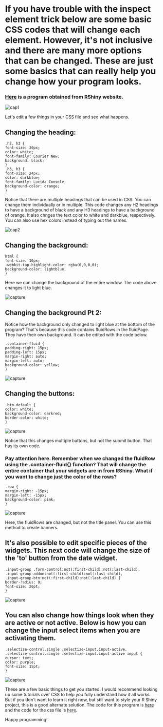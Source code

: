 # If you have trouble with the inspect element trick below are some basic CSS codes that will change each element. However, it's not inclusive and there are many more options that can be changed. These are just some basics that can really help you change how your program looks. 

### [Here](https://shiny.rstudio.com/tutorial/written-tutorial/lesson3/) is a program obtained from RShiny website. 

![cap1](https://user-images.githubusercontent.com/41200583/44592448-361b1180-a786-11e8-9739-4d14a10d327d.JPG)

Let's edit a few things in your CSS file and see what happens.

## Changing the heading:
```
.h2, h2 {
font-size: 30px;
color: white;
font-family: Courier New;
background: black;
}
.h3, h3 {
font-size: 24px;
color: darkblue;
font-family: Lucida Console;
background-color: orange;
}
```
Notice that there are multiple headings that can be used in CSS. You can change them individually or in multiple. This code changes any H2 headings to have a background of black and any H3 headings to have a background of orange. It also chnges the text color to white and darkblue, respectively. You can also use hex colors instead of typing out the names. 

![cap2](https://user-images.githubusercontent.com/41200583/44592526-77abbc80-a786-11e8-860d-d3cf5ff94bc4.JPG)

## Changing the background:
```
html {
font-size: 10px;
-webkit-tap-highlight-color: rgba(0,0,0,0);
background-color: lightblue;
}
```
Here we can change the background of the entire window. The code above changes it to light blue. 

![capture](https://user-images.githubusercontent.com/41200583/44592765-25b76680-a787-11e8-8520-3065d9134edf.JPG)

## Changing the background Pt 2:
Notice how the background only changed to light blue at the bottom of the program? That's because this code contains fluidRows in the fluidPage. They have their own background. It can be edited with the code below. 

```
.container-fluid {
padding-right: 15px;
padding-left: 15px;
margin-right: auto;
margin-left: auto;
background-color: yellow;
}
```

![capture](https://user-images.githubusercontent.com/41200583/44592937-978fb000-a787-11e8-87ef-c07e09801919.JPG)

## Changing the buttons:

```
.btn-default {
color: white;
background-color: darkred;
border-color: white;
}
```

![capture](https://user-images.githubusercontent.com/41200583/44593027-e63d4a00-a787-11e8-8237-671893552638.JPG)

Notice that this changes multiple buttons, but not the submit button. That has its own code. 

### Pay attention here. Remember when we changed the fluidRow using the .container-fluid{} function? That will change the entire container that your widgets are in from RShiny. What if you want to change just the color of the rows? 

```
.row {
margin-right: -15px;
margin-left: -15px;
background-color: pink;
}
```

![capture](https://user-images.githubusercontent.com/41200583/44593870-3ddcb500-a78a-11e8-8da7-ac00f4b92bdb.JPG)

Here, the fluidRows are changed, but not the title panel. You can use this method to create banners.

## It's also possible to edit specific pieces of the widgets. This next code will change the size of the 'to' button from the date widget.

```
.input-group .form-control:not(:first-child):not(:last-child), 
.input-group-addon:not(:first-child):not(:last-child), 
.input-group-btn:not(:first-child):not(:last-child) {
border-radius: 0;
font-size: 20pt;
}
```

![capture](https://user-images.githubusercontent.com/41200583/44593999-98761100-a78a-11e8-84a8-850086035ac2.JPG)

## You can also change how things look when they are active or not active. Below is how you can change the input select items when you are activating them.

```
.selectize-control.single .selectize-input.input-active, 
.selectize-control.single .selectize-input.input-active input {
cursor: text;
color: purple;
font-size: 15pt;
}
```

![capture](https://user-images.githubusercontent.com/41200583/44594410-bb54f500-a78b-11e8-9f04-e150b11bad68.gif)


These are a few basic things to get you started. I would recommend looking up some tutorials over CSS to help you fully understand how it all works. But if you don't want to learn it right now, but still want to style your R Shiny project, this is a good alternate solution. The code for this program is [here]() and the code for the css file is [here]().

Happy programming!

